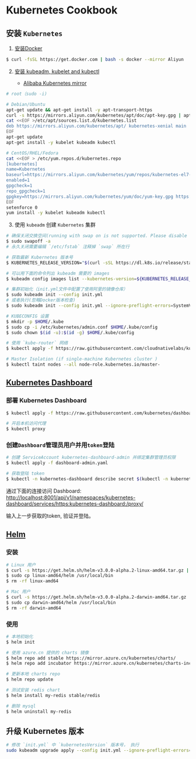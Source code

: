 # Kubernetes Cookbook

## 安装 `Kubernetes`

1. [安装Docker](https://docs.docker.com/install/linux/docker-ce/ubuntu/)

```bash
$ curl -fsSL https://get.docker.com | bash -s docker --mirror Aliyun
```

2. [安装 kubeadm, kubelet and kubectl](https://kubernetes.io/docs/setup/independent/install-kubeadm/)

    - [Alibaba Kubernetes mirror](https://opsx.alibaba.com/mirror)

```bash
# root（sudo -i)

# Debian/Ubuntu
apt-get update && apt-get install -y apt-transport-https
curl -s https://mirrors.aliyun.com/kubernetes/apt/doc/apt-key.gpg | apt-key add -
cat <<EOF >/etc/apt/sources.list.d/kubernetes.list
deb https://mirrors.aliyun.com/kubernetes/apt/ kubernetes-xenial main
EOF
apt-get update
apt-get install -y kubelet kubeadm kubectl

# CentOS/RHEL/Fedora
cat <<EOF > /etc/yum.repos.d/kubernetes.repo
[kubernetes]
name=Kubernetes
baseurl=https://mirrors.aliyun.com/kubernetes/yum/repos/kubernetes-el7-x86_64/
enabled=1
gpgcheck=1
repo_gpgcheck=1
gpgkey=https://mirrors.aliyun.com/kubernetes/yum/doc/yum-key.gpg https://mirrors.aliyun.com/kubernetes/yum/doc/rpm-package-key.gpg
EOF
setenforce 0
yum install -y kubelet kubeadm kubectl
```

3. 使用 `kubeadm` 创建 `Kubernetes` 集群

```bash
# 确保关闭交换空间(running with swap on is not supported. Please disable swap)
$ sudo swapoff -a
# 永久关闭需要编辑 `/etc/fstab` 注释掉 `swap` 所在行

# 获取最新 Kubernetes 版本号
$ KUBERNETES_RELEASE_VERSION="$(curl -sSL https://dl.k8s.io/release/stable.txt)"

# 可以用下面的命令列出 kubeadm 需要的 images
$ kubeadm config images list --kubernetes-version=${KUBERNETES_RELEASE_VERSION}

# 集群初始化（init.yml文件中配置了使用阿里的镜像仓库）
$ sudo kubeadm init --config init.yml
# 或者执行(忽略Docker版本检查)
$ sudo kubeadm init --config init.yml --ignore-preflight-errors=SystemVerification

# KUBECONFIG 设置
$ mkdir -p $HOME/.kube
$ sudo cp -i /etc/kubernetes/admin.conf $HOME/.kube/config
$ sudo chown $(id -u):$(id -g) $HOME/.kube/config

# 使用 `kube-router` 网络
$ kubectl apply -f https://raw.githubusercontent.com/cloudnativelabs/kube-router/master/daemonset/kubeadm-kuberouter.yaml

# Master Isolation (if single-machine Kubernetes cluster )
$ kubectl taint nodes --all node-role.kubernetes.io/master-
```

## [Kubernetes Dashboard](https://github.com/kubernetes/dashboard)

### 部署 Kubernetes Dashboard

```bash
$ kubectl apply -f https://raw.githubusercontent.com/kubernetes/dashboard/master/aio/deploy/recommended.yaml

# 开启本机访问代理
$ kubectl proxy
```

### 创建`Dashboard`管理员用户并用`token`登陆

```bash
# 创建 ServiceAccount kubernetes-dashboard-admin 并绑定集群管理员权限
$ kubectl apply -f dashboard-admin.yaml

# 获取登陆 token
$ kubectl -n kubernetes-dashboard describe secret $(kubectl -n kubernetes-dashboard get secret | grep kubernetes-dashboard-admin | awk '{print $1}')
```

通过下面的连接访问 Dashboard: [http://localhost:8001/api/v1/namespaces/kubernetes-dashboard/services/https:kubernetes-dashboard:/proxy/](http://localhost:8001/api/v1/namespaces/kubernetes-dashboard/services/https:kubernetes-dashboard:/proxy/)

输入上一步获取的token, 验证并登陆。

## [Helm](https://github.com/kubernetes/helm)

### 安装

```bash
# Linux 用户
$ curl -s https://get.helm.sh/helm-v3.0.0-alpha.2-linux-amd64.tar.gz | tar xzv
$ sudo cp linux-amd64/helm /usr/local/bin
$ rm -rf linux-amd64

# Mac 用户
$ curl -s https://get.helm.sh/helm-v3.0.0-alpha.2-darwin-amd64.tar.gz | tar xzv
$ sudo cp darwin-amd64/helm /usr/local/bin
$ rm -rf darwin-amd64
```

### 使用

```bash
# 本地初始化
$ helm init

# 使用 azure.cn 提供的 charts 镜像
$ helm repo add stable https://mirror.azure.cn/kubernetes/charts/
$ helm repo add incubator https://mirror.azure.cn/kubernetes/charts-incubator/

# 更新本地 charts repo
$ helm repo update

# 测试安装 redis chart
$ helm install my-redis stable/redis

# 删除 mysql
$ helm uninstall my-redis
```

## 升级 Kubernetes 版本

```bash
# 修改 `init.yml` 中 `kubernetesVersion` 版本号， 执行
sudo kubeadm upgrade apply --config init.yml --ignore-preflight-errors=SystemVerification
```
